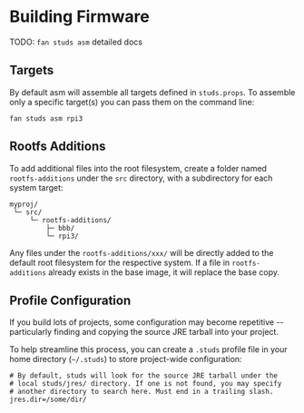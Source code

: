 # **Building Firmware**

TODO: `fan studs asm` detailed docs

## **Targets**

By default asm will assemble all targets defined in `studs.props`.  To
assemble only a specific target(s) you can pass them on the command line:

    fan studs asm rpi3

## **Rootfs Additions**

To add additional files into the root filesystem, create a folder named
`rootfs-additions` under the `src` directory, with a subdirectory for each
system target:

    myproj/
     └─ src/
         └─ rootfs-additions/
             ├─ bbb/
             └─ rpi3/

Any files under the `rootfs-additions/xxx/` will be directly added to the
default root filesystem for the respective system. If a file in
`rootfs-additions` already exists in the base image, it will replace the base
copy.

## **Profile Configuration**

If you build lots of projects, some configuration may become repetitive --
particularly finding and copying the source JRE tarball into your project.

To help streamline this process, you can create a `.studs` profile file in your
home directory (`~/.studs`) to store project-wide configuration:

    # By default, studs will look for the source JRE tarball under the
    # local studs/jres/ directory. If one is not found, you may specify
    # another directory to search here. Must end in a trailing slash.
    jres.dir=/some/dir/
